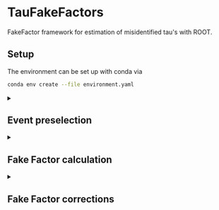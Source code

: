 # TauFakeFactors
FakeFactor framework for estimation of misidentified tau's with ROOT.

## Setup
The environment can be set up with conda via
```bash
conda env create --file environment.yaml
```

<details>
<summary>

## Event preselection

</summary>

This framework is designed for n-tuples produced with CROWN as input. 

All information for the preselection step is defined in a configuration file in the `configs/` folder. 
The preselection config has the following options:

* The expected input folder structure is NTUPLE_PATH/ERA/SAMPLE_TAG/CHANNEL/*.root
    parameter | type | description
    ---|---|---
    `ntuple_path` | `string` | absolute path to the folder with the n-tuples or remote via xrootd
    `era` | `string` | data taking era ("2018, "2017", "2016preVFP", "2016postVFP")
    `channel` | `string` | tau pair decay channels ("et", "mt", "tt")
    `tree` | `string` | name of the tree in the n-tuple files (in CROWN "ntuple")

* The output folder structure is OUTPUT_PATH/preselection/ERA/CHANNEL/*.root
    parameter | type | description
    ---|---|---
    `output_path` | `string` | absolute path where the files with the preselected events will be stored

* In `processes` all the processes are defined that should be preprocessed. \
  The names are also used for the output file naming after the processing. \
  Each process needs two specifications:
    parameter | type | description
    ---|---|---
    `tau_gen_modes` | `list` | split of the events corresponding to the origin of the hadronic tau
    `samples` | `list` | list of all sample tags corresponding to the specific process
  
  The `tau_gen_modes` have following modes:
    parameter | type | description
    ---|---|---
    `T` | `string` | genuine tau
    `J` | `string` | jet misidentified as a tau
    `L` | `string` | lepton misidentified as a tau
    `all` | `string` | if no split should be performed

* In `event_selection`, parameter for all selections that should be applied are defined. \
  Currently implemented options are:
    parameter | type | description
    ---|---|---
    `had_tau_pt` | `string` | threshold for the transverse momentum of the hadronic tau in GeV (e.g. ">30")
    `had_tau_eta` | `string` | threshold for the pseudo rapidity of the hadronic tau as absolute value (e.g. "<2.3")
    `had_tau_decay_mode` | `list` | of all tau decay modes to consider (e.g. ["0","1"])
    `had_tau_id_vs_ele` | `string` | working point for the tau ID vs electron (e.g. "Tight")
    `had_tau_id_vs_mu` | `string` | working point for the tau ID vs muon (e.g. "VLoose")
    `lep_iso` | `string` | threshold for the lepton (e/mu) isolation (e.g. "<0.15")
    `trigger` | `bool` | True if a trigger selection should be applied, False otherwise

* In `mc_weights` all weights that should be applied for simulated samples are defined. \
  Currently implemented options are:
    parameter | type | description
    ---|---|---
    `generator` | `string` | generator weight from MC production
    `lumi` | `string` | luminosity scaling
    `pileup` | `string` | pileup weight
    `lep_iso` | `string` | lepton (e/mu) isolation scale factor
    `lep_id` | `string` | lepton (e/mu) identification scale factor
    `had_tau_id_vs_ele` | `string` | tau ID vs electron scale factor for the working point chosen in the `event_selection`
    `had_tau_id_vs_mu` | `string` | tau ID vs muon scale factor for the working point chosen in the `event_selection`
    `trigger` | `string` | trigger scale factor
    `Z_pt_reweight` | `string` | reweighting of the Z boson pt
    `Top_pt_reweight` | `string` | reweighting of the top quark pt

* In `emb_weights` all weights that should be applied for embedded samples are defined. \
  Currently implemented options are:
    parameter | type | description
    ---|---|---
    `generator` | `string` | generator weight from MC production
    `lep_iso` | `string` | lepton (e/mu) isolation scale factor
    `lep_id` | `string` | lepton (e/mu) identification scale factor
    `trigger` | `string` | trigger scale factor

Scale factors for b-tagging and tau ID vs jet are applied on the fly during the FF calculation step. 

To run the preselection step execute the python script and specify the config file name:
```bash
python preselection.py --config CONFIG_NAME 
```

</details>

<details>
<summary>

## Fake Factor calculation

</summary>

In this step the fake factors are calculated. This should be run after the preselection step.

All information for the FF calculation step is defined in a configuration file in the `configs/` folder. \
The FF calculation config has the following options:

* The expected input folder structure is FILE_PATH/preselection/ERA/CHANNEL/*.root
    parameter | type | description
    ---|---|---
    `file_path` | `string` | absolute path to the folder with the preselected files
    `era` | `string` | data taking era ("2018, "2017", "2016preVFP", "2016postVFP")
    `channel` | `string` | tau pair decay channels ("et", "mt", "tt")
    `tree` | `string` | name of the tree in the preselected files (same as in preselection e.g. "ntuple")

* The output folder structure is workdir/WORKDIR_NAME/ERA/fake_factors/CHANNEL/*outputfiles*
    parameter | type | description
    ---|---|---
    `workdir_name` | `string` | relative path where the output files will be stored

* General options for the calculation:
    parameter | type | description
    ---|---|---
    `use_embedding` | `bool` | True if embedded sample should be used, False if only MC sample should be used
    `generate_json` | `bool` | True if a correctionlib json file with the FFs should be produced, False otherwise

* In `target_process` the processes for which FFs should be calculated (normally for QCD, Wjets, ttbar) are defined. \
  Each target process needs some specifications:
    parameter | type | description
    ---|---|---
    `split_categories` | `list` | names of variables for the fake factor measurement in different phase space regions <ul><li>the FF measurement can be split based on variables in 1D or 2D (1 or 2 variables)</li><li>each category/variable has a `list` of orthogonal cuts (e.g. "njets" with "==1", ">=2")</li><li>implemented split variables are "njets", "nbtag" or "deltaR_ditaupair"</li><li>at least one inclusive category needs to be specified</li></ul>
    `split_categories_binedges` | `list` | bin edge values for each `split_categories` variable <ul><li>number of bin edges should always be N(variable cuts)+1</li><li>is only used if `generate_json` is True</li></ul>
    `SRlike_cuts` | `list` | event selections for the signal-like region of the target process
    `ARlike_cuts` | `list` | event selections for the application-like region of the target process
    `SR_cuts` | `list` | event selections for the signal region (normally only needed for ttbar)
    `AR_cuts` | `list` | event selections for the application region (normally only needed for ttbar)
    `var_dependence` | `string` | variable the FF measurement should depend on (normally pt of the hadronic tau e.g. "pt_2")
    `var_bins` | `list` | bin edges for the variable specified in `var_dependence`
    
    Implemented event selection cuts are (besides the already mentioned cuts in the preselection step):
    parameter | type | description
    ---|---|---
    `tau_pair_sign` | `string` | two options "same" or "opposite"
    `nbtag` | `string` | number of b-tagged jets (e.g. ">=1")
    `lep_mt` | `string` | threshold for the transverse mass of the lepton (e/mu) + MET pair in GeV (e.g. "<50")
    `no_extra_lep` | `bool` | True if no other leptons than the tau pair are allowed, False if other leptons should be present 
    `had_tau_id_vs_jet` | `string`/`list` | select events above a working point (e.g. "Tight") / select events between two working points (e.g. ["VVVLoose","Tight"])

* In `process_fractions` specifications for the calculation of the process fractions are defined.
    parameter | type | description
    ---|---|---
    `processes` | `list` | sample names (from the preprocessing step) of the processes for which the fractions should be stored in the correctionlib json
    `split_categories` | `list` | see `target_process` (only in 1D)
    `AR_cuts` | `list` | see `target_process`
    `SR_cuts` | `list` | see `target_process`, (optional) not needed for the fraction calculation
  
To run the FF calculation step execute the python script and specify the config file name:
```bash
python ff_calculation.py --config CONFIG_NAME 
```

</details>

<details>
<summary>

## Fake Factor corrections

</summary>

In this step the corrections for the fake factors are calculated. This should be run after the FF calculation step.

All information for the FF correction calculation step is defined in a configuration file in the `configs/` folder. \
The FF correction config has the following options:

</details>
